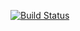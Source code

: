 [![Build Status](https://travis-ci.org/fabiomferreira/APIRest.svg?branch=master)](https://travis-ci.org/fabiomferreira/APIRest)